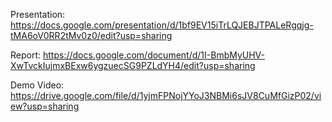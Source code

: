 Presentation: https://docs.google.com/presentation/d/1bf9EV15iTrLQJEBJTPALeRgqjg-tMA6oV0RR2tMv0z0/edit?usp=sharing

Report: https://docs.google.com/document/d/1I-BmbMyUHV-XwTvckIujmxBExw6ygzuecSG9PZLdYH4/edit?usp=sharing

Demo Video: https://drive.google.com/file/d/1yjmFPNojYYoJ3NBMi6sJV8CuMfGizP02/view?usp=sharing
